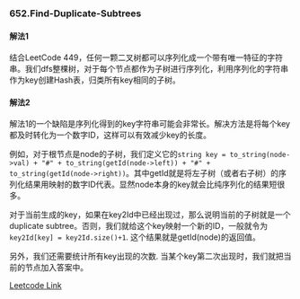 ### 652.Find-Duplicate-Subtrees

#### 解法1 
结合LeetCode 449，任何一颗二叉树都可以序列化成一个带有唯一特征的字符串。我们dfs整棵树，对于每个节点都作为子树进行序列化，利用序列化的字符串作为key创建Hash表，归类所有key相同的子树。

#### 解法2
解法1的一个缺陷是序列化得到的key字符串可能会非常长。解决方法是将每个key都及时转化为一个数字ID，这样可以有效减少key的长度。

例如，对于根节点是node的子树，我们定义它的```string key = to_string(node->val) + "#" + to_string(getId(node->left)) + "#" + to_string(getId(node->right))```。其中getId就是将左子树（或者右子树）的序列化结果用映射的数字ID代表。显然node本身的key就会比纯序列化的结果短很多。

对于当前生成的key，如果在key2Id中已经出现过，那么说明当前的子树就是一个duplicate subtree。否则，我们就给这个key映射一个新的ID，一般就令为 ```key2Id[key] = key2Id.size()+1```. 这个结果就是getId(node)的返回值。

另外，我们还需要统计所有key出现的次数. 当某个key第二次出现时，我们就把当前的节点加入答案中。

[Leetcode Link](https://leetcode.com/problems/find-duplicate-subtrees)
